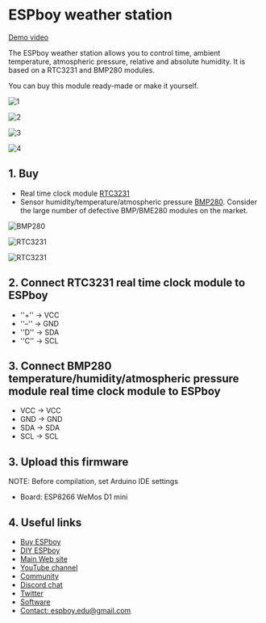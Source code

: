 # ESPboy weather station

[Demo video](www.youtube.com)

The ESPboy weather station allows you to control time, ambient temperature, atmospheric pressure, relative and absolute humidity.
It is based on a RTC3231 and BMP280 modules.

You can buy this module ready-made or make it yourself.

![1](pics/IMG_0688.jpg)

![2](pics/IMG_0689.jpg)

![3](pics/IMG_0690.jpg)

![4](pics/IMG_0691.jpg)


## 1. Buy 

- Real time clock module [RTC3231](https://aliexpress.ru/wholesale?catId=&SearchText=ds3231%20RTC)
- Sensor humidity/temperature/atmospheric pressure [BMP280](https://aliexpress.ru/wholesale?catId=&SearchText=BMP280).
Consider the large number of defective BMP/BME280 modules on the market.

![BMP280](pics/bmp280.jpg)

![RTC3231](pics/rtc3231_1.jpg)

![RTC3231](pics/rtc3231_2.jpg)


## 2. Connect RTC3231 real time clock module to ESPboy

- ''+'' -> VCC
- ''–'' -> GND
- ''D'' -> SDA
- ''C'' -> SCL


## 3. Connect BMP280 temperature/humidity/atmospheric pressure module real time clock module to ESPboy

- VCC -> VCC
- GND -> GND
- SDA -> SDA
- SCL -> SCL


## 3. Upload this firmware

NOTE: Before compilation, set Arduino IDE settings

-  Board:  ESP8266 WeMos D1 mini


## 4. Useful links

- [Buy ESPboy](https://www.tindie.com/products/23910/)
- [DIY ESPboy](https://easyeda.com/ESPboy)
- [Main Web site](https://www.espboy.com)
- [YouTube channel](https://www.youtube.com/c/ESPboy)
- [Community](https://community.espboy.com)
- [Discord chat](https://discord.gg/kXfDQpX)
- [Twitter](https://twitter.com/ESPboy_edu)
- [Software](https://github.com/ESPboy-edu)
- [Contact: espboy.edu@gmail.com](mailto:espboy.edu@gmail.com)

